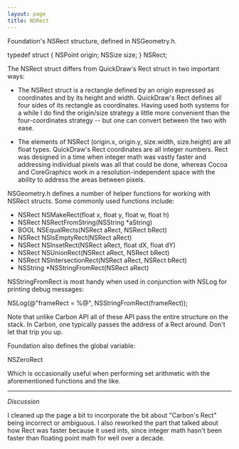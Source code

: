 ```yaml
---
layout: page
title: NSRect
---
```


Foundation's NSRect structure, defined in NSGeometry.h.

    
typedef struct  {
    NSPoint origin;
    NSSize size;
} NSRect;


The NSRect struct differs from QuickDraw's Rect struct in two important ways:



* The NSRect struct is a rectangle defined by an origin expressed as coordinates and by its height and width. QuickDraw's Rect defines all four sides of its rectangle as coordinates. Having used both systems for a while I do find the origin/size strategy a little more convenient than the four-coordinates strategy -- but one can convert between the two with ease.

* The elements of NSRect (origin.x, origin.y, size.width, size.height) are all float types. QuickDraw's Rect coordinates are all integer numbers. Rect was designed in a time when integer math was vastly faster and addressing individual pixels was all that could be done, whereas Cocoa and CoreGraphics work in a resolution-independent space with the ability to address the areas between pixels.



NSGeometry.h defines a number of helper functions for working with NSRect structs. Some commonly used functions include:

    

* NSRect NSMakeRect(float x, float y, float w, float h)
* NSRect NSRectFromString(NSString *aString)
* BOOL NSEqualRects(NSRect aRect, NSRect bRect)
* NSRect NSIsEmptyRect(NSRect aRect)
* NSRect NSInsetRect(NSRect aRect, float dX, float dY)
* NSRect NSUnionRect(NSRect aRect, NSRect bRect)
* NSRect NSIntersectionRect(NSRect aRect, NSRect bRect)
* NSString *NSStringFromRect(NSRect aRect)



NSStringFromRect is most handy when used in conjunction with NSLog for printing debug messages:

    
NSLog(@"frameRect = %@", NSStringFromRect(frameRect));


Note that unlike Carbon API all of these API pass the entire structure on the stack. In Carbon, one typically passes the address of a Rect around. Don't let that trip you up.

Foundation also defines the global variable:

    
NSZeroRect


Which is occasionally useful when performing set arithmetic with the aforementioned functions and the like.

----
*Discussion*

I cleaned up the page a bit to incorporate the bit about "Carbon's Rect" being incorrect or ambiguous. I also reworked the part that talked about how Rect was faster because it used ints, since integer math hasn't been faster than floating point math for well over a decade.

